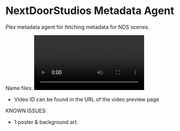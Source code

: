 # NextDoorStudios Metadata Agent

Plex metadata agent for fetching metadata for NDS scenes.

Name files: <Video ID>.mp4 --> 147088.mp4 would be Enlisted for Love
- Video ID can be found in the URL of the video preview page

KNOWN ISSUES:
- 1 poster & background art.
